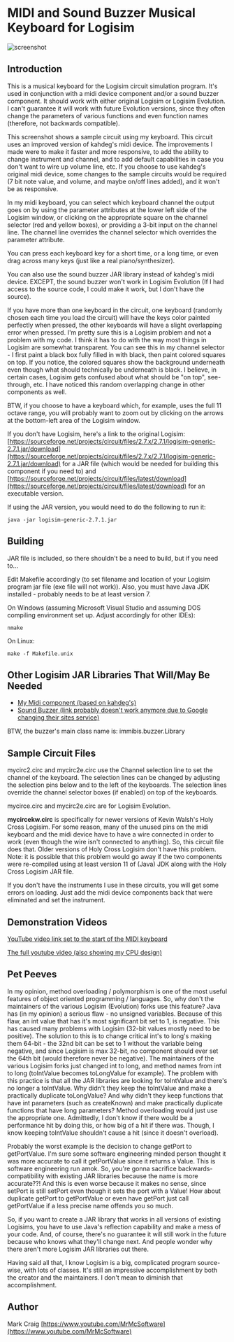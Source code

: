 MIDI and Sound Buzzer Musical Keyboard for Logisim
==================================================

![screenshot](MidiKeyb.png)
 
## Introduction

This is a musical keyboard for the Logisim circuit simulation program.  It's
used in conjunction with a midi device component and/or a sound buzzer
component.  It should work with either original Logisim or Logisim Evolution.
I can't guarantee it will work with future Evolution versions, since they
often change the parameters of various functions and even function names
(therefore, not backwards compatible).

This screenshot shows a sample circuit using my keyboard.  This circuit uses
an improved version of kahdeg's midi device.  The improvements I made were to
make it faster and more responsive, to add the ability to change instrument and
channel, and to add default capabilities in case you don't want to wire up
volume line, etc.  If you choose to use kahdeg's original midi device, some
changes to the sample circuits would be required (7 bit note value, and volume,
and maybe on/off lines added), and it won't be as responsive.

In my midi keyboard, you can select which keyboard channel the output goes on
by using the parameter attributes at the lower left side of the Logisim window,
or clicking on the appropriate square on the channel selector (red and yellow
boxes), or providing a 3-bit input on the channel line.  The channel line
overrides the channel selector which overrides the parameter attribute.

You can press each keyboard key for a short time, or a long time, or even drag
across many keys (just like a real piano/synthesizer).

You can also use the sound buzzer JAR library instead of kahdeg's midi device.
EXCEPT, the sound buzzer won't work in Logisim Evolution (If I had access to
the source code, I could make it work, but I don't have the source).

If you have more than one keyboard in the circuit, one keyboard (randomly
chosen each time you load the circuit) will have the keys color painted
perfectly when pressed, the other keyboards will have a slight overlapping
error when pressed.  I'm pretty sure this is a Logisim problem and not a
problem with my code.  I think it has to do with the way most things in
Logisim are somewhat transparent.  You can see this in my channel selector -
I first paint a black box fully filled in with black, then paint colored
squares on top.  If you notice, the colored squares show the background
underneath even though what should technically be underneath is black.  I
believe, in certain cases, Logisim gets confused about what should be "on top",
see-through, etc.  I have noticed this random overlapping change in other
components as well.

BTW, if you choose to have a keyboard which, for example, uses the full 11
octave range, you will probably want to zoom out by clicking on the arrows at
the bottom-left area of the Logisim window.

If you don't have Logisim, here's a link to the original Logisim:
[https://sourceforge.net/projects/circuit/files/2.7.x/2.7.1/logisim-generic-2.7.1.jar/download](https://sourceforge.net/projects/circuit/files/2.7.x/2.7.1/logisim-generic-2.7.1.jar/download)
for a JAR file (which would be needed for building this component if you need to) and
[https://sourceforge.net/projects/circuit/files/latest/download](https://sourceforge.net/projects/circuit/files/latest/download)
for an executable version.

If using the JAR version, you would need to do the following to run it:

    java -jar logisim-generic-2.7.1.jar

## Building

JAR file is included, so there shouldn't be a need to build, but if you need
to...

Edit Makefile accordingly (to set filename and location of your Logisim program jar file (exe file will not work)).  Also, you must have Java JDK installed -
probably needs to be at least version 7.

On Windows (assuming Microsoft Visual Studio and assuming DOS compiling
environment set up.  Adjust accordingly for other IDEs):

    nmake

On Linux:

    make -f Makefile.unix

## Other Logisim JAR Libraries That Will/May Be Needed

* [My Midi component (based on kahdeg's)](https://drive.google.com/file/d/18kxJXluNX2b5dnXA0WdWUHuG0Dl5ZQeX)
* [Sound Buzzer (link probably doesn't work anymore due to Google changing their sites service)](https://sites.google.com/site/immibis/home/files/buzzer.jar)

BTW, the buzzer's main class name is: immibis.buzzer.Library

## Sample Circuit Files

mycirc2.circ and mycirc2e.circ use the Channel selection line to set the
channel of the keyboard.  The selection lines can be changed by adjusting the
selection pins below and to the left of the keyboards.  The selection lines
override the channel selector boxes (if enabled) on top of the keyboards.

mycirce.circ and mycirc2e.circ are for Logisim Evolution.

__mycircekw.circ__ is specifically for newer versions of Kevin Walsh's Holy Cross
Logisim.  For some reason, many of the unused pins on the midi keyboard and the
midi device have to have a wire connected in order to work (even though the wire
isn't connected to anything).  So, this circuit file does that.  Older versions
of Holy Cross Logisim don't have this problem.  Note: it is possible that this
problem would go away if the two components were re-compiled using at least
version 11 of (Java) JDK along with the Holy Cross Logisim JAR file.

If you don't have the instruments I use in these circuits, you will get some
errors on loading.  Just add the midi device components back that were
eliminated and set the instrument.

## Demonstration Videos

[YouTube video link set to the start of the MIDI keyboard](https://www.youtube.com/watch?v=_VW074myq44&t=1m36s)

[The full youtube video (also showing my CPU design)](https://www.youtube.com/watch?v=_VW074myq44)

## Pet Peeves

In my opinion, method overloading / polymorphism is one of the most useful
features of object oriented programming / languages.  So, why don't the
maintainers of the various Logisim (Evolution) forks use this feature?  Java
has (in my opinion) a serious flaw - no unsigned variables.  Because of this
flaw, an int value that has it's most significant bit set to 1, is negative.
This has caused many problems with Logisim (32-bit values mostly need to be
positive).  The solution to this is to change critical int's to long's making
them 64-bit - the 32nd bit can be set to 1 without the variable being negative,
and since Logisim is max 32-bit, no component should ever set the 64th bit
(would therefore never be negative).  The maintainers of the various Logisim
forks just changed int to long, and method names from int to long
(toIntValue becomes toLongValue for example).  The problem with this practice
is that all the JAR libraries are looking for toIntValue and there's no longer
a toIntValue.  Why didn't they keep the toIntValue and make a practically
duplicate toLongValue?  And why didn't they keep functions that have int
parameters (such as createKnown) and make practically duplicate functions that
have long parameters?  Method overloading would just use the appropriate one.
Admittedly, I don't know if there would be a performance hit by doing this,
or how big of a hit if there was.  Though, I know keeping toIntValue shouldn't
cause a hit (since it doesn't overload).

Probably the worst example is the decision to change getPort to getPortValue.
I'm sure some software engineering minded person thought it was more accurate
to call it getPortValue since it returns a Value.  This is software engineering
run amok.  So, you're gonna sacrifice backwards-compatibility with existing
JAR libraries because the name is more accurate??!  And this is even worse
because it makes no sense, since setPort is still setPort even though it sets
the port with a Value!  How about duplicate getPort to getPortValue or
even have getPort just call getPortValue if a less precise name offends you so
much.

So, if you want to create a JAR library that works in all versions of existing
Logisims, you have to use Java's reflection capability and make a mess of
your code.  And, of course, there's no guarantee it will still work in the
future because who knows what they'll change next.  And people wonder why there
aren't more Logisim JAR libraries out there.

Having said all that, I know Logisim is a big, complicated program source-wise,
with lots of classes.  It's still an impressive accomplishment by both the
creator and the maintainers.  I don't mean to diminish that accomplishment.

## Author

Mark Craig
[https://www.youtube.com/MrMcSoftware](https://www.youtube.com/MrMcSoftware)

